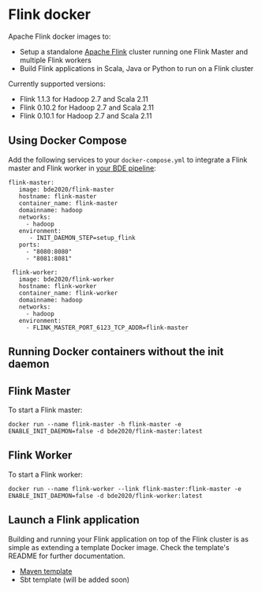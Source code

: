 # Flink docker

Apache Flink docker images to:
* Setup a standalone [Apache Flink](http://flink.apache.org/) cluster running one Flink Master and multiple Flink workers
* Build Flink applications in Scala, Java or Python to run on a Flink cluster

Currently supported versions:
* Flink 1.1.3 for Hadoop 2.7 and Scala 2.11
* Flink 0.10.2 for Hadoop 2.7 and Scala 2.11
* Flink 0.10.1 for Hadoop 2.7 and Scala 2.11

## Using Docker Compose

Add the following services to your `docker-compose.yml` to integrate a Flink master and Flink worker in [your BDE pipeline](https://github.com/big-data-europe/app-bde-pipeline): 
```
flink-master:
   image: bde2020/flink-master
   hostname: flink-master
   container_name: flink-master
   domainname: hadoop
   networks:
     - hadoop
   environment:
      - INIT_DAEMON_STEP=setup_flink
   ports:
     - "8080:8080"
     - "8081:8081"

 flink-worker:
   image: bde2020/flink-worker
   hostname: flink-worker
   container_name: flink-worker
   domainname: hadoop
   networks: 
     - hadoop
   environment:
     - FLINK_MASTER_PORT_6123_TCP_ADDR=flink-master

```

## Running Docker containers without the init daemon
## Flink Master
To start a Flink master:

    docker run --name flink-master -h flink-master -e ENABLE_INIT_DAEMON=false -d bde2020/flink-master:latest

## Flink Worker
To start a Flink worker:

    docker run --name flink-worker --link flink-master:flink-master -e ENABLE_INIT_DAEMON=false -d bde2020/flink-worker:latest

## Launch a Flink application
Building and running your Flink application on top of the Flink cluster is as simple as extending a template Docker image. Check the template's README for further documentation.
* [Maven template](https://github.com/big-data-europe/docker-flink/tree/master/template/maven)
* Sbt template (will be added soon)


